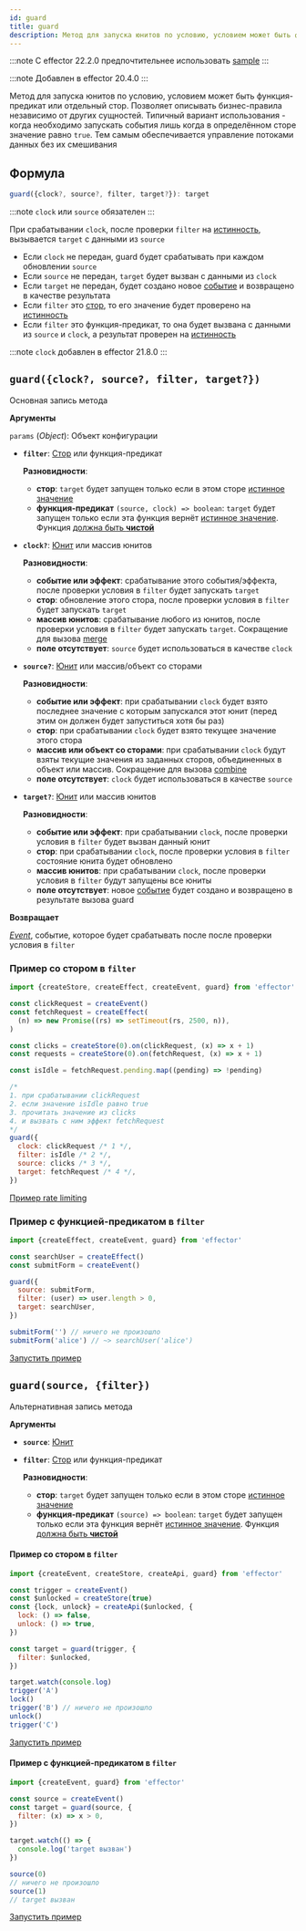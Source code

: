 ```yaml
---
id: guard
title: guard
description: Метод для запуска юнитов по условию, условием может быть функция-предикат или отдельный стор. Позволяет описывать бизнес-правила независимо от других сущностей
---
```


:::note
C effector 22.2.0 предпочтительнее использовать [sample](sample.md)
:::

:::note
Добавлен в effector 20.4.0
:::

Метод для запуска юнитов по условию, условием может быть функция-предикат или отдельный стор. Позволяет описывать бизнес-правила независимо от других сущностей.
Типичный вариант использования - когда необходимо запускать события лишь когда в определённом сторе значение равно `true`. Тем самым обеспечивается управление потоками данных без их смешивания

## Формула

```ts
guard({clock?, source?, filter, target?}): target
```

:::note
`clock` или `source` обязателен
:::

При срабатывании `clock`, после проверки `filter` на [истинность](https://developer.mozilla.org/ru/docs/Glossary/Truthy), вызывается `target` с данными из `source`

- Если `clock` не передан, guard будет срабатывать при каждом обновлении `source`
- Если `source` не передан, `target` будет вызван с данными из `clock`
- Если `target` не передан, будет создано новое [событие](./Event.md) и возвращено в качестве результата
- Если `filter` это [стор](./Store.md), то его значение будет проверено на [истинность](https://developer.mozilla.org/ru/docs/Glossary/Truthy)
- Если `filter` это функция-предикат, то она будет вызвана с данными из `source` и `clock`, а результат проверен на [истинность](https://developer.mozilla.org/ru/docs/Glossary/Truthy)

:::note
`clock` добавлен в effector 21.8.0
:::

## `guard({clock?, source?, filter, target?})`

Основная запись метода

**Аргументы**

`params` (_Object_): Объект конфигурации

- **`filter`**: [Стор](./Store.md) или функция-предикат

  **Разновидности**:

  - **стор**: `target` будет запущен только если в этом сторе [истинное значение](https://developer.mozilla.org/ru/docs/Glossary/Truthy)
  - **функция-предикат** `(source, clock) => boolean`: `target` будет запущен только если эта функция вернёт [истинное значение](https://developer.mozilla.org/ru/docs/Glossary/Truthy). Функция [должна быть **чистой**](../../glossary.md#purity)

- **`clock?`**: [Юнит](../../glossary.md#common-unit) или массив юнитов

  **Разновидности**:

  - **событие или эффект**: срабатывание этого события/эффекта, после проверки условия в `filter` будет запускать `target`
  - **стор**: обновление этого стора, после проверки условия в `filter` будет запускать `target`
  - **массив юнитов**: срабатывание любого из юнитов, после проверки условия в `filter` будет запускать `target`. Сокращение для вызова [merge](./merge.md)
  - **поле отсутствует**: `source` будет использоваться в качестве `clock`

- **`source?`**: [Юнит](../../glossary.md#common-unit) или массив/объект со сторами

  **Разновидности**:

  - **событие или эффект**: при срабатывании `clock` будет взято последнее значение с которым запускался этот юнит (перед этим он должен будет запуститься хотя бы раз)
  - **стор**: при срабатывании `clock` будет взято текущее значение этого стора
  - **массив или объект со сторами**: при срабатывании `clock` будут взяты текущие значения из заданных сторов, объединенных в объект или массив. Сокращение для вызова [combine](./combine.md)
  - **поле отсутствует**: `clock` будет использоваться в качестве `source`

- **`target?`**: [Юнит](../../glossary.md#common-unit) или массив юнитов

  **Разновидности**:

  - **событие или эффект**: при срабатывании `clock`, после проверки условия в `filter` будет вызван данный юнит
  - **стор**: при срабатывании `clock`, после проверки условия в `filter` состояние юнита будет обновлено
  - **массив юнитов**: при срабатывании `clock`, после проверки условия в `filter` будут запущены все юниты
  - **поле отсутствует**: новое [событие](./Event.md) будет создано и возвращено в результате вызова guard

**Возвращает**

[_Event_](./Event.md), событие, которое будет срабатывать после после проверки условия в `filter`

### Пример со стором в `filter`

```js
import {createStore, createEffect, createEvent, guard} from 'effector'

const clickRequest = createEvent()
const fetchRequest = createEffect(
  (n) => new Promise((rs) => setTimeout(rs, 2500, n)),
)

const clicks = createStore(0).on(clickRequest, (x) => x + 1)
const requests = createStore(0).on(fetchRequest, (x) => x + 1)

const isIdle = fetchRequest.pending.map((pending) => !pending)

/*
1. при срабатывании clickRequest
2. если значение isIdle равно true
3. прочитать значение из clicks
4. и вызвать с ним эффект fetchRequest
*/
guard({
  clock: clickRequest /* 1 */,
  filter: isIdle /* 2 */,
  source: clicks /* 3 */,
  target: fetchRequest /* 4 */,
})
```

[Пример rate limiting](https://share.effector.dev/zLB4NwNV)

### Пример с функцией-предикатом в `filter`

```js
import {createEffect, createEvent, guard} from 'effector'

const searchUser = createEffect()
const submitForm = createEvent()

guard({
  source: submitForm,
  filter: (user) => user.length > 0,
  target: searchUser,
})

submitForm('') // ничего не произошло
submitForm('alice') // ~> searchUser('alice')
```

[Запустить пример](https://share.effector.dev/84j97tZ7)

## `guard(source, {filter})`

Альтернативная запись метода

**Аргументы**

- **`source`**: [Юнит](../../glossary.md#common-unit)
- **`filter`**: [Стор](./Store.md) или функция-предикат

  **Разновидности**:

  - **стор**: `target` будет запущен только если в этом сторе [истинное значение](https://developer.mozilla.org/ru/docs/Glossary/Truthy)
  - **функция-предикат** `(source) => boolean`: `target` будет запущен только если эта функция вернёт [истинное значение](https://developer.mozilla.org/ru/docs/Glossary/Truthy). Функция [должна быть **чистой**](../../glossary.md#purity)

#### Пример со стором в `filter`

```js
import {createEvent, createStore, createApi, guard} from 'effector'

const trigger = createEvent()
const $unlocked = createStore(true)
const {lock, unlock} = createApi($unlocked, {
  lock: () => false,
  unlock: () => true,
})

const target = guard(trigger, {
  filter: $unlocked,
})

target.watch(console.log)
trigger('A')
lock()
trigger('B') // ничего не произошло
unlock()
trigger('C')
```

[Запустить пример](https://share.effector.dev/6bqOCO4y)

#### Пример с функцией-предикатом в `filter`

```js
import {createEvent, guard} from 'effector'

const source = createEvent()
const target = guard(source, {
  filter: (x) => x > 0,
})

target.watch(() => {
  console.log('target вызван')
})

source(0)
// ничего не произошло
source(1)
// target вызван
```

[Запустить пример](https://share.effector.dev/ethzpd8Y)
